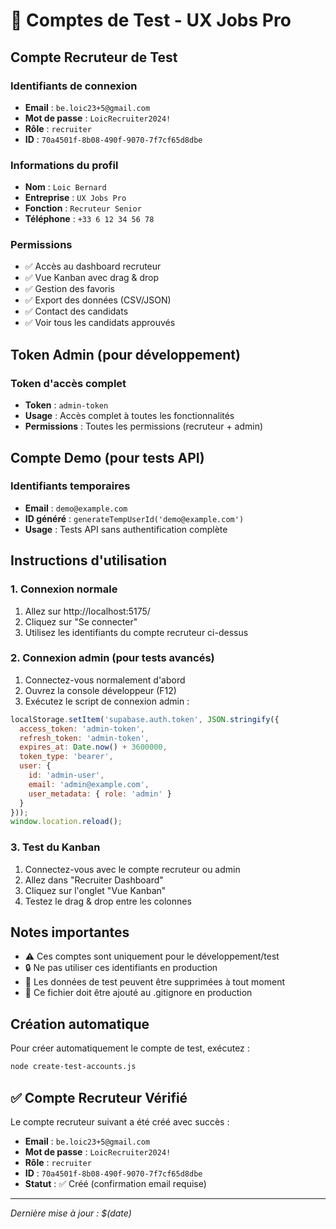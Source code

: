 # 🧪 Comptes de Test - UX Jobs Pro

## Compte Recruteur de Test

### Identifiants de connexion
- **Email** : `be.loic23+5@gmail.com`
- **Mot de passe** : `LoicRecruiter2024!`
- **Rôle** : `recruiter`
- **ID** : `70a4501f-8b08-490f-9070-7f7cf65d8dbe`

### Informations du profil
- **Nom** : `Loic Bernard`
- **Entreprise** : `UX Jobs Pro`
- **Fonction** : `Recruteur Senior`
- **Téléphone** : `+33 6 12 34 56 78`

### Permissions
- ✅ Accès au dashboard recruteur
- ✅ Vue Kanban avec drag & drop
- ✅ Gestion des favoris
- ✅ Export des données (CSV/JSON)
- ✅ Contact des candidats
- ✅ Voir tous les candidats approuvés

## Token Admin (pour développement)

### Token d'accès complet
- **Token** : `admin-token`
- **Usage** : Accès complet à toutes les fonctionnalités
- **Permissions** : Toutes les permissions (recruteur + admin)

## Compte Demo (pour tests API)

### Identifiants temporaires
- **Email** : `demo@example.com`
- **ID généré** : `generateTempUserId('demo@example.com')`
- **Usage** : Tests API sans authentification complète

## Instructions d'utilisation

### 1. Connexion normale
1. Allez sur http://localhost:5175/
2. Cliquez sur "Se connecter"
3. Utilisez les identifiants du compte recruteur ci-dessus

### 2. Connexion admin (pour tests avancés)
1. Connectez-vous normalement d'abord
2. Ouvrez la console développeur (F12)
3. Exécutez le script de connexion admin :
```javascript
localStorage.setItem('supabase.auth.token', JSON.stringify({
  access_token: 'admin-token',
  refresh_token: 'admin-token',
  expires_at: Date.now() + 3600000,
  token_type: 'bearer',
  user: {
    id: 'admin-user',
    email: 'admin@example.com',
    user_metadata: { role: 'admin' }
  }
}));
window.location.reload();
```

### 3. Test du Kanban
1. Connectez-vous avec le compte recruteur ou admin
2. Allez dans "Recruiter Dashboard"
3. Cliquez sur l'onglet "Vue Kanban"
4. Testez le drag & drop entre les colonnes

## Notes importantes

- ⚠️ Ces comptes sont uniquement pour le développement/test
- 🔒 Ne pas utiliser ces identifiants en production
- 🧹 Les données de test peuvent être supprimées à tout moment
- 📝 Ce fichier doit être ajouté au .gitignore en production

## Création automatique

Pour créer automatiquement le compte de test, exécutez :
```bash
node create-test-accounts.js
```

## ✅ Compte Recruteur Vérifié

Le compte recruteur suivant a été créé avec succès :

- **Email** : `be.loic23+5@gmail.com`
- **Mot de passe** : `LoicRecruiter2024!`
- **Rôle** : `recruiter`
- **ID** : `70a4501f-8b08-490f-9070-7f7cf65d8dbe`
- **Statut** : ✅ Créé (confirmation email requise)

---
*Dernière mise à jour : $(date)*
